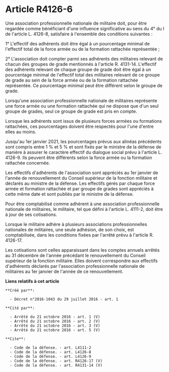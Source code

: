 # Article R4126-6

Une association professionnelle nationale de militaire doit, pour être regardée comme bénéficiant d'une influence
significative au sens du 4° du I de l'article L. 4126-8, satisfaire à l'ensemble des conditions suivantes : 

1° L'effectif des adhérents doit être égal à un pourcentage minimal de l'effectif total de la force armée ou de la formation
rattachée représentée ; 

2° L'association doit compter parmi ses adhérents des militaires relevant de chacun des groupes de grade mentionnés à
l'article R. 4131-14. L'effectif des adhérents relevant de chaque groupe de grade doit être égal à un pourcentage minimal de
l'effectif total des militaires relevant de ce groupe de grade au sein de la force armée ou de la formation rattachée
représentée. Ce pourcentage minimal peut être différent selon le groupe de grade. 

Lorsqu'une association professionnelle nationale de militaires représente une force armée ou une formation rattachée qui ne
dispose que d'un seul groupe de grades, seul ce groupe de grade est pris en compte. 

Lorsque les adhérents sont issus de plusieurs forces armées ou formations rattachées, ces pourcentages doivent être respectés
pour l'une d'entre elles au moins. 

Jusqu'au 1er janvier 2021, les pourcentages prévus aux alinéas précédents sont compris entre 1 % et 5 % et sont fixés par le
ministre de la défense de manière à assurer le caractère effectif du dialogue social prévu à l'article L. 4126-9. Ils peuvent
être différents selon la force armée ou la formation rattachée concernée. 

Les effectifs d'adhérents de l'association sont appréciés au 1er janvier de l'année de renouvellement du Conseil supérieur de
la fonction militaire et déclarés au ministre de la défense. Les effectifs gérés par chaque force armée et formation
rattachée et par groupe de grades sont appréciés à cette même date et sont publiés par le ministre de la défense. 

Pour être comptabilisé comme adhérent à une association professionnelle nationale de militaires, le militaire, tel que défini
à l'article L. 4111-2, doit être à jour de ses cotisations. 

Lorsque le militaire adhère à plusieurs associations professionnelles nationales de militaires, une seule adhésion, de son
choix, est comptabilisée, dans les conditions fixées par l'arrêté prévu à l'article R. 4126-17. 

Les cotisations sont celles apparaissant dans les comptes annuels arrêtés au 31 décembre de l'année précédant le
renouvellement du Conseil supérieur de la fonction militaire. Elles doivent correspondre aux effectifs d'adhérents déclarés
par l'association professionnelle nationale de militaires au 1er janvier de l'année de ce renouvellement.

**Liens relatifs à cet article**

	**Créé par**:

	  - Décret n°2016-1043 du 29 juillet 2016 - art. 1

	**Cité par**:

	  - Arrêté du 21 octobre 2016 - art. 1 (V)
	  - Arrêté du 21 octobre 2016 - art. 2 (V)
	  - Arrêté du 21 octobre 2016 - art. 3 (V)
	  - Arrêté du 21 octobre 2016 - art. 5 (V)

	**Cite**:

	  - Code de la défense. - art. L4111-2
	  - Code de la défense. - art. L4126-8
	  - Code de la défense. - art. L4126-9
	  - Code de la défense. - art. R4126-17 (V)
	  - Code de la défense. - art. R4131-14 (V)
